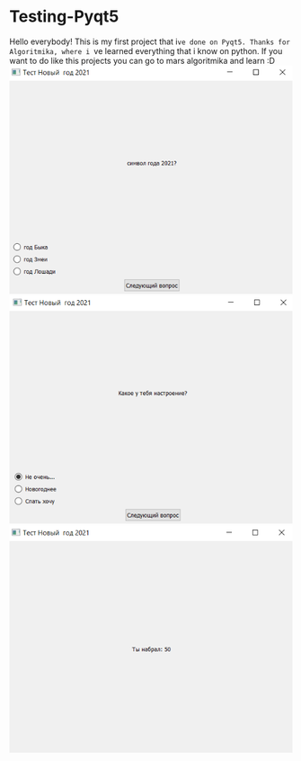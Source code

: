 # Testing-Pyqt5
Hello everybody! This is my first project that i`ve done on Pyqt5. Thanks for Algoritmika, where i `ve learned everything that i know on python. If you want to do like this projects you can go to mars algoritmika and learn :D
![Hello](Безымянный.png)
![Hello](Круто.png)
![Hello](Так.png)


